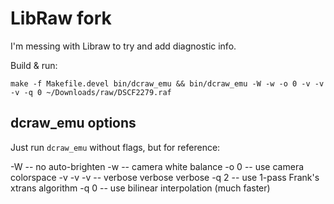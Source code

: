 # LibRaw fork

I'm messing with Libraw to try and add diagnostic info.

Build & run:

```
make -f Makefile.devel bin/dcraw_emu && bin/dcraw_emu -W -w -o 0 -v -v -v -q 0 ~/Downloads/raw/DSCF2279.raf
```

## dcraw_emu options

Just run `dcraw_emu` without flags, but for reference:

-W -- no auto-brighten
-w -- camera white balance
-o 0 -- use camera colorspace
-v -v -v -- verbose verbose verbose
-q 2 -- use 1-pass Frank's xtrans algorithm
-q 0 -- use bilinear interpolation (much faster)
